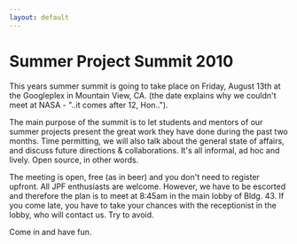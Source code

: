 ```yaml
---
layout: default
---
```


# Summer Project Summit 2010
This years summer summit is going to take place on Friday, August 13th at the ​Googleplex in Mountain View, CA. (the date explains why we couldn't meet at NASA - "..it comes after 12, Hon..").

The main purpose of the summit is to let students and mentors of our summer projects present the great work they have done during the past two months. Time permitting, we will also talk about the general state of affairs, and discuss future directions & collaborations. It's all informal, ad hoc and lively. Open source, in other words.

The meeting is open, free (as in beer) and you don't need to register upfront. All JPF enthusiasts are welcome. However, we have to be escorted and therefore the plan is to meet at 8:45am in the main lobby of Bldg. 43. If you come late, you have to take your chances with the receptionist in the lobby, who will contact us. Try to avoid.

Come in and have fun.
